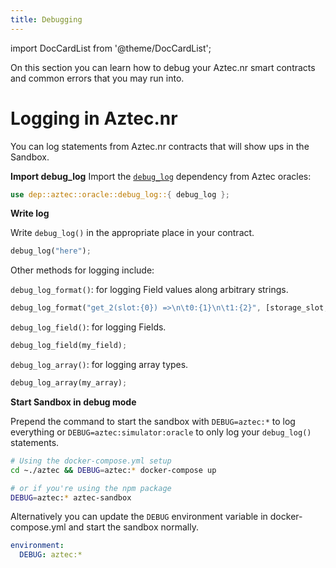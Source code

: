 ```yaml
---
title: Debugging
---
```


import DocCardList from '@theme/DocCardList';

On this section you can learn how to debug your Aztec.nr smart contracts and common errors that you may run into.

# Logging in Aztec.nr

You can log statements from Aztec.nr contracts that will show ups in the Sandbox.

**Import debug_log**
Import the [`debug_log`](https://github.com/AztecProtocol/aztec-packages/blob/master/yarn-project/aztec-nr/aztec/src/oracle/debug_log.nr) dependency from Aztec oracles:

```rust
use dep::aztec::oracle::debug_log::{ debug_log };
```

**Write log**

Write `debug_log()` in the appropriate place in your contract.

```rust
debug_log("here");
```

Other methods for logging include:

`debug_log_format()`: for logging Field values along arbitrary strings.

```rust
debug_log_format("get_2(slot:{0}) =>\n\t0:{1}\n\t1:{2}", [storage_slot, note0_hash, note1_hash]);
```

`debug_log_field()`: for logging Fields.

```rust
debug_log_field(my_field);
```

`debug_log_array()`: for logging array types.

```rust
debug_log_array(my_array);
```

**Start Sandbox in debug mode**

Prepend the command to start the sandbox with `DEBUG=aztec:*` to log everything or `DEBUG=aztec:simulator:oracle` to only log your `debug_log()` statements.

```bash
# Using the docker-compose.yml setup
cd ~./aztec && DEBUG=aztec:* docker-compose up

# or if you're using the npm package
DEBUG=aztec:* aztec-sandbox
```

Alternatively you can update the `DEBUG` environment variable in docker-compose.yml and start the sandbox normally.

```yml
environment:
  DEBUG: aztec:*
```

<DocCardList/>
